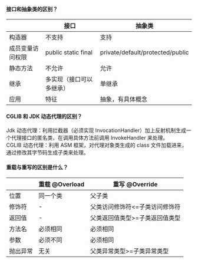 #### 接口和抽象类的区别？
|                  | 接口                     | 抽象类                           |
|------------------|--------------------------|----------------------------------|
| 构造器           | 不支持                   | 支持                             |
| 成员变量访问权限 | public static final      | private/default/protected/public |
| 静态方法         | 不允许                   | 允许                             |
| 继承             | 多实现（接口可以多继承） | 单继承                           |
| 应用             | 特征                     | 抽象，有具体概念                 |

#### CGLIB 和 JDK 动态代理的区别？
Jdk 动态代理：利用拦截器（必须实现 InvocationHandler）加上反射机制生成一个代理接口的匿名类，在调用具体方法前调用 InvokeHandler 来处理。  
CGLIB 动态代理：利用 ASM 框架，对代理对象类生成的 class 文件加载进来，通过修改其字节码生成子类来处理。

#### 重载与重写的区别是什么？
|          | 重载 @Overload | 重写 @Override                 |
|----------|----------------|--------------------------------|
| 位置     | 同一个类       | 父子类                         |
| 修饰符   | -              | 父类访问修饰符<=子类访问修饰符 |
| 返回值   | -              | 父类返回值类型>=子类返回值类型 |
| 方法名   | 必须相同       | 必须相同                       |
| 参数     | 必须不同       | 必须相同                       |
| 抛出异常 | 无关           | 父类异常类型>=子类异常类型     |

